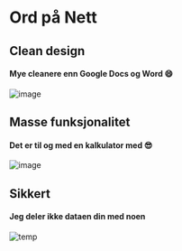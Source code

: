 # Ord på Nett
## Clean design
#### Mye cleanere enn Google Docs og Word 😄 
![image](https://github.com/user-attachments/assets/4471037f-678a-49e5-b647-df31e87ba763)

## Masse funksjonalitet
#### Det er til og med en kalkulator med 😎
![image](https://github.com/user-attachments/assets/ab7f5a3f-c21e-4f4e-a9e2-b10c4a7193bf)

## Sikkert
#### Jeg deler ikke dataen din med noen
![temp](https://github.com/user-attachments/assets/f09ae1b4-067f-4bd3-9645-0361992f04a4)
